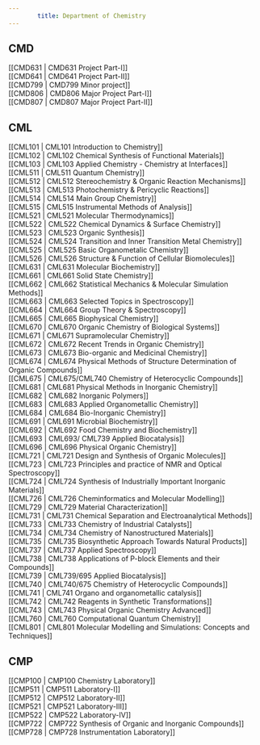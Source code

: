 ```yaml
---
        title: Department of Chemistry
---
```



## CMD  
[[CMD631 | CMD631 Project Part-I]]  
[[CMD641 | CMD641 Project Part-II]]  
[[CMD799 | CMD799 Minor project]]  
[[CMD806 | CMD806 Major Project Part-I]]  
[[CMD807 | CMD807 Major Project Part-II]]  


## CML  
[[CML101 | CML101 Introduction to Chemistry]]  
[[CML102 | CML102 Chemical Synthesis of Functional Materials]]  
[[CML103 | CML103 Applied Chemistry - Chemistry at Interfaces]]  
[[CML511 | CML511 Quantum Chemistry]]  
[[CML512 | CML512 Stereochemistry & Organic Reaction Mechanisms]]  
[[CML513 | CML513 Photochemistry & Pericyclic Reactions]]  
[[CML514 | CML514 Main Group Chemistry]]  
[[CML515 | CML515 Instrumental Methods of Analysis]]  
[[CML521 | CML521 Molecular Thermodynamics]]  
[[CML522 | CML522 Chemical Dynamics & Surface Chemistry]]  
[[CML523 | CML523 Organic Synthesis]]  
[[CML524 | CML524 Transition and Inner Transition Metal Chemistry]]  
[[CML525 | CML525 Basic Organometalic Chemistry]]  
[[CML526 | CML526 Structure & Function of Cellular Biomolecules]]  
[[CML631 | CML631 Molecular Biochemistry]]  
[[CML661 | CML661 Solid State Chemistry]]  
[[CML662 | CML662 Statistical Mechanics & Molecular Simulation Methods]]  
[[CML663 | CML663 Selected Topics in Spectroscopy]]  
[[CML664 | CML664 Group Theory & Spectroscopy]]  
[[CML665 | CML665 Biophysical Chemistry]]  
[[CML670 | CML670 Organic Chemistry of Biological Systems]]  
[[CML671 | CML671 Supramolecular Chemistry]]  
[[CML672 | CML672 Recent Trends in Organic Chemistry]]  
[[CML673 | CML673 Bio-organic and Medicinal Chemistry]]  
[[CML674 | CML674 Physical Methods of Structure Determination of Organic Compounds]]  
[[CML675 | CML675/CML740 Chemistry of Heterocyclic Compounds]]  
[[CML681 | CML681 Physical Methods in Inorganic Chemistry]]  
[[CML682 | CML682 Inorganic Polymers]]  
[[CML683 | CML683 Applied Organometallic Chemistry]]  
[[CML684 | CML684 Bio-Inorganic Chemistry]]  
[[CML691 | CML691 Microbial Biochemistry]]  
[[CML692 | CML692 Food Chemistry and Biochemistry]]  
[[CML693 | CML693/ CML739 Applied Biocatalysis]]  
[[CML696 | CML696 Physical Organic Chemistry]]  
[[CML721 | CML721 Design and Synthesis of Organic Molecules]]  
[[CML723 | CML723 Principles and practice of NMR and Optical Spectroscopy]]  
[[CML724 | CML724 Synthesis of Industrially Important Inorganic Materials]]  
[[CML726 | CML726 Cheminformatics and Molecular Modelling]]  
[[CML729 | CML729 Material Characterization]]  
[[CML731 | CML731 Chemical Separation and Electroanalytical Methods]]  
[[CML733 | CML733 Chemistry of Industrial Catalysts]]  
[[CML734 | CML734 Chemistry of Nanostructured Materials]]  
[[CML735 | CML735 Biosynthetic Approach Towards Natural Products]]  
[[CML737 | CML737 Applied Spectroscopy]]  
[[CML738 | CML738 Applications of P-block Elements and their Compounds]]  
[[CML739 | CML739/695 Applied Biocatalysis]]  
[[CML740 | CML740/675 Chemistry of Heterocyclic Compounds]]  
[[CML741 | CML741 Organo and organometallic catalysis]]  
[[CML742 | CML742 Reagents in Synthetic Transformations]]  
[[CML743 | CML743 Physical Organic Chemistry Advanced]]  
[[CML760 | CML760 Computational Quantum Chemistry]]  
[[CML801 | CML801 Molecular Modelling and Simulations: Concepts and Techniques]]  


## CMP  
[[CMP100 | CMP100 Chemistry Laboratory]]  
[[CMP511 | CMP511 Laboratory-I]]  
[[CMP512 | CMP512 Laboratory-II]]  
[[CMP521 | CMP521 Laboratory-III]]  
[[CMP522 | CMP522 Laboratory-IV]]  
[[CMP722 | CMP722 Synthesis of Organic and Inorganic Compounds]]  
[[CMP728 | CMP728 Instrumentation Laboratory]]  
